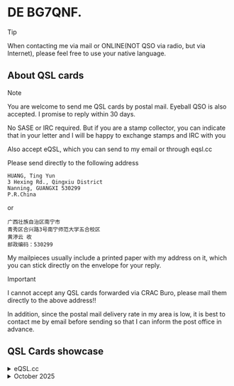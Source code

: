 # DE BG7QNF.
> [!TIP]
> When contacting me via mail or ONLINE(NOT QSO via radio, but via Internet), please feel free to use your native language.

## About QSL cards
> [!NOTE]
> You are welcome to send me QSL cards by postal mail. Eyeball QSO is also accepted. I promise to reply within 30 days.
> 
> No SASE or IRC required. But if you are a stamp collector, you can indicate that in your letter and I will be happy to exchange stamps and IRC with you
>
> Also accept eQSL, which you can send to my email or through eqsl.cc

Please send directly to the following address

```
HUANG, Ting Yun
3 Hexing Rd., Qingxiu District
Nanning, GUANGXI 530299
P.R.China
```
or
```
广西壮族自治区南宁市
青秀区合兴路3号南宁师范大学五合校区
黄渟云 收
邮政编码：530299
```
My mailpieces usually include a printed paper with my address on it, which you can stick directly on the envelope for your reply.

> [!IMPORTANT]
> I cannot accept any QSL cards forwarded via CRAC Buro, please mail them directly to the above address!!
>
> In addition, since the postal mail delivery rate in my area is low, it is best to contact me by email before sending so that I can inform the post office in advance.

## QSL Cards showcase
<details>
<summary>eQSL.cc</summary>

![eQSL.cc](https://github.com/user-attachments/assets/142b8482-9f85-4ae5-982a-9cf2c258c95c)

</details>
<details>
<summary>October 2025</summary>
<img width="512" height="512" alt="方卡正面10月" src="https://github.com/user-attachments/assets/2492acd8-ee6a-4f78-a71d-29c2532c86dd" />
<img width="512" height="512" alt="方卡背面10月" src="https://github.com/user-attachments/assets/a6b47ee4-ee99-4f31-b268-f55e514d757f" />
</details>


